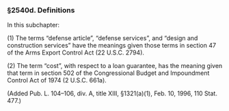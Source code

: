 ### §2540d. Definitions ###

In this subchapter:

(1) The terms “defense article”, “defense services”, and “design and construction services” have the meanings given those terms in section 47 of the Arms Export Control Act (22 U.S.C. 2794).

(2) The term “cost”, with respect to a loan guarantee, has the meaning given that term in section 502 of the Congressional Budget and Impoundment Control Act of 1974 (2 U.S.C. 661a).

(Added Pub. L. 104–106, div. A, title XIII, §1321(a)(1), Feb. 10, 1996, 110 Stat. 477.)